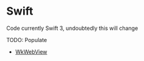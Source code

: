 # Swift

Code currently Swift 3, undoubtedly this will change

TODO: Populate

 * [WkWebView](./swift.wkwebview.md)